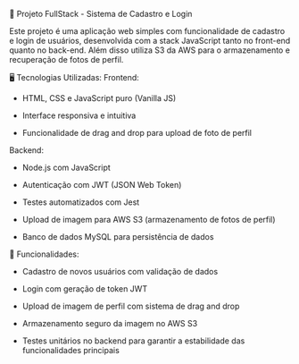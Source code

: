 🚀 Projeto FullStack - Sistema de Cadastro e Login

Este projeto é uma aplicação web simples com funcionalidade de cadastro e login de usuários, desenvolvida com a stack JavaScript tanto no front-end quanto no back-end. Além disso utiliza S3 da AWS para o armazenamento e recuperação de fotos de perfil.

🖥️ Tecnologias Utilizadas:
Frontend:

- HTML, CSS e JavaScript puro (Vanilla JS)

- Interface responsiva e intuitiva

- Funcionalidade de drag and drop para upload de foto de perfil

Backend:

- Node.js com JavaScript

- Autenticação com JWT (JSON Web Token)

- Testes automatizados com Jest

- Upload de imagem para AWS S3 (armazenamento de fotos de perfil)

- Banco de dados MySQL para persistência de dados

🔐 Funcionalidades:
- Cadastro de novos usuários com validação de dados

- Login com geração de token JWT

- Upload de imagem de perfil com sistema de drag and drop

- Armazenamento seguro da imagem no AWS S3

- Testes unitários no backend para garantir a estabilidade das funcionalidades principais